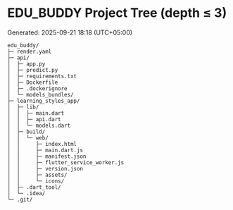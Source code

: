 # EDU_BUDDY Project Tree (depth ≤ 3)

Generated: 2025-09-21 18:18 (UTC+05:00)

```text
edu_buddy/
├─ render.yaml
├─ api/
│  ├─ app.py
│  ├─ predict.py
│  ├─ requirements.txt
│  ├─ Dockerfile
│  ├─ .dockerignore
│  └─ models_bundles/
├─ learning_styles_app/
│  ├─ lib/
│  │  ├─ main.dart
│  │  ├─ api.dart
│  │  └─ models.dart
│  ├─ build/
│  │  └─ web/
│  │     ├─ index.html
│  │     ├─ main.dart.js
│  │     ├─ manifest.json
│  │     ├─ flutter_service_worker.js
│  │     ├─ version.json
│  │     ├─ assets/
│  │     └─ icons/
│  ├─ .dart_tool/
│  └─ .idea/
└─ .git/
```
